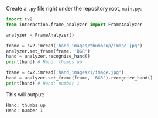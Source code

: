 Create a `.py` file right under the repository root, `main.py`:
```python
import cv2
from interaction.frame_analyzer import FrameAnalyzer

analyzer = FrameAnalyzer()

frame = cv2.imread('hand_images/thumbsup/image.jpg')
analyzer.set_frame(frame, 'BGR')
hand = analyzer.recognize_hand()
print(hand) # Hand: thumbs up

frame = cv2.imread('hand_images/1/image.jpg')
hand = analyzer.set_frame(frame, 'BGR').recognize_hand()
print(hand) # Hand: number 1
```

This will output:
```console
Hand: thumbs up
Hand: number 1
```